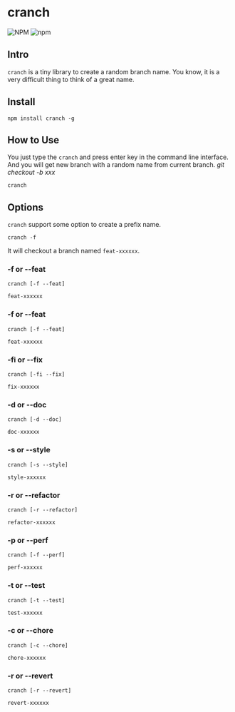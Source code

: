 # cranch

![NPM](https://img.shields.io/npm/l/ssprojet?color=blue&style=flat-square) ![npm](https://img.shields.io/npm/v/ssprojet?color=blue&style=flat-square)

## Intro

`cranch` is a tiny library to create a random branch name. You know, it is a very difficult thing to think of a great name.

## Install

```shell
npm install cranch -g
```

## How to Use

You just type the `cranch` and press enter key in the command line interface. And you will get new branch with a random name from current branch. _git checkout -b xxx_

```shell
cranch
```

## Options

`cranch` support some option to create a prefix name.

```shel
cranch -f
```

It will checkout a branch named `feat-xxxxxx`.

### -f or --feat

```shel
cranch [-f --feat]
```

`feat-xxxxxx`

### -f or --feat

```shel
cranch [-f --feat]
```

`feat-xxxxxx`

### -fi or --fix

```shel
cranch [-fi --fix]
```

`fix-xxxxxx`

### -d or --doc

```shel
cranch [-d --doc]
```

`doc-xxxxxx`

### -s or --style

```shel
cranch [-s --style]
```

`style-xxxxxx`

### -r or --refactor

```shel
cranch [-r --refactor]
```

`refactor-xxxxxx`

### -p or --perf

```shel
cranch [-f --perf]
```

`perf-xxxxxx`

### -t or --test

```shel
cranch [-t --test]
```

`test-xxxxxx`

### -c or --chore

```shel
cranch [-c --chore]
```

`chore-xxxxxx`

### -r or --revert

```shel
cranch [-r --revert]
```

`revert-xxxxxx`
